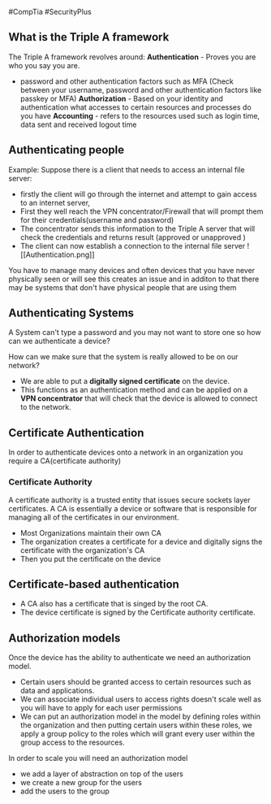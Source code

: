 #CompTia #SecurityPlus 
## What is the Triple A framework
The Triple A framework revolves around:
**Authentication** - Proves you are who you say you are. 
- password and other authentication factors such as MFA (Check between your username, password and other authentication factors like passkey or MFA)
**Authorization** - Based on your identity and authentication what accesses to certain resources and processes do you have 
**Accounting** - refers to the resources used such as login time, data sent and received logout time 
## Authenticating people
Example:
Suppose there is a client that needs to access an internal file server:
- firstly the client will go through the internet and attempt to gain access to an internet server, 
- First they well reach the VPN concentrator/Firewall that will prompt them for their credentials(username and password)
- The concentrator sends this information to the Triple A server that will check the credentials and returns result (approved or unapproved ) 
- The client can now establish a connection to the internal file server 
![[Authentication.png]]

You have to manage many devices and often devices that you have never physically seen or will see this creates an issue and in additon to that there may be systems that don't have physical people that are using them

## Authenticating Systems
A System can't type a password and you may not want to store one so how can we authenticate a device?

How can we make sure that the system is really allowed to be on our network?
- We are able to put a **digitally signed certificate** on the device. 
- This functions as an authentication method and can be applied on a **VPN concentrator** that will check that the device is allowed to connect to the network.

## Certificate Authentication 
In order to authenticate devices onto a network in an organization you require a CA(certificate authority)
### Certificate Authority
A certificate authority is a trusted entity that issues secure sockets layer certificates. A CA is essentially a device or software that is responsible for managing all of the certificates in our environment.
- Most Organizations maintain their own CA 
- The organization creates a certificate for a device and digitally signs the certificate with the organization's CA 
- Then you put the certificate on the device

## Certificate-based authentication
- A CA also has a certificate that is singed by the root CA.
- The device certificate is signed by the Certificate authority certificate. 
## Authorization models
Once the device has the ability to authenticate we need an authorization model. 

- Certain users should be granted access to certain resources such as data and applications. 
- We can associate individual users to access rights doesn't scale well as you will have to apply for each user permissions
- We can put an authorization model in the model by defining roles within the organization and then putting certain users within these roles, we apply a group policy to the roles which will grant every user within the group access to the resources.

In order to scale you will need an authorization model 
- we add a layer of abstraction on top of the users 
- we create a new group for the users 
- add the users to the group

